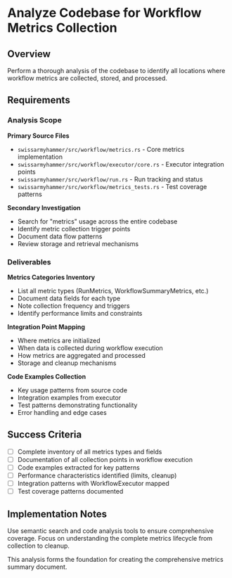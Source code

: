 # Analyze Codebase for Workflow Metrics Collection

## Overview

Perform a thorough analysis of the codebase to identify all locations where workflow metrics are collected, stored, and processed.

## Requirements

### Analysis Scope

**Primary Source Files**
- `swissarmyhammer/src/workflow/metrics.rs` - Core metrics implementation
- `swissarmyhammer/src/workflow/executor/core.rs` - Executor integration points
- `swissarmyhammer/src/workflow/run.rs` - Run tracking and status
- `swissarmyhammer/src/workflow/metrics_tests.rs` - Test coverage patterns

**Secondary Investigation**
- Search for "metrics" usage across the entire codebase
- Identify metric collection trigger points
- Document data flow patterns
- Review storage and retrieval mechanisms

### Deliverables

**Metrics Categories Inventory**
- List all metric types (RunMetrics, WorkflowSummaryMetrics, etc.)
- Document data fields for each type
- Note collection frequency and triggers
- Identify performance limits and constraints

**Integration Point Mapping**
- Where metrics are initialized
- When data is collected during workflow execution
- How metrics are aggregated and processed
- Storage and cleanup mechanisms

**Code Examples Collection**
- Key usage patterns from source code
- Integration examples from executor
- Test patterns demonstrating functionality
- Error handling and edge cases

## Success Criteria

- [ ] Complete inventory of all metrics types and fields
- [ ] Documentation of all collection points in workflow execution
- [ ] Code examples extracted for key patterns
- [ ] Performance characteristics identified (limits, cleanup)
- [ ] Integration patterns with WorkflowExecutor mapped
- [ ] Test coverage patterns documented

## Implementation Notes

Use semantic search and code analysis tools to ensure comprehensive coverage. Focus on understanding the complete metrics lifecycle from collection to cleanup.

This analysis forms the foundation for creating the comprehensive metrics summary document.